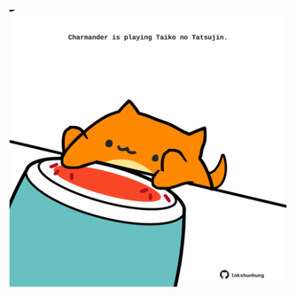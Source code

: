 <!-- built at 28/05/2024, 12:00:56 UTC -->
<p align="center">
  <img width="500" height="500" src="./ReadmeImage.svg">
</p>

